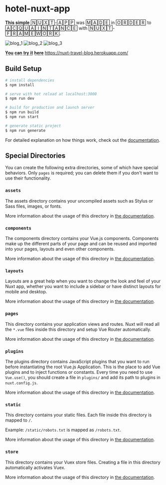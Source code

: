 # hotel-nuxt-app
𝐓𝐡𝐢𝐬 𝐬𝐢𝐦𝐩𝐥𝐞 🄽🅄🅇🅃-🄰🄿🄿 was 🄼🄰🄳🄴 in 🄾🅁🄳🄴🅁 to 🄰🄲🅀🅄🄰🄸🄽🅃🄰🄽🄲🄴 with 🄽🅄🅇🅃-🄵🅁🄰🄼🄴🅆🄾🅁🄺.

![blog_1](https://user-images.githubusercontent.com/56195913/141749010-23ff11c8-42d6-432d-ad55-1cbe1d59f7dc.png)
![blog_2](https://user-images.githubusercontent.com/56195913/141749027-d3a6a506-00a3-4970-be32-ad7b4593ce48.png)
![blog_3](https://user-images.githubusercontent.com/56195913/141749033-69780b48-1d20-4e84-a1dc-3831039ac0ee.png)

𝐘̲𝐨̲𝐮̲ 𝐜̲𝐚̲𝐧̲ 𝐭̲𝐫̲𝐲̲ 𝐢̲𝐭̲ 𝐡̲𝐞̲𝐫̲𝐞̲    https://nuxt-travel-blog.herokuapp.com/

## Build Setup

```bash
# install dependencies
$ npm install

# serve with hot reload at localhost:3000
$ npm run dev

# build for production and launch server
$ npm run build
$ npm run start

# generate static project
$ npm run generate
```

For detailed explanation on how things work, check out the [documentation](https://nuxtjs.org).

## Special Directories

You can create the following extra directories, some of which have special behaviors. Only `pages` is required; you can delete them if you don't want to use their functionality.

### `assets`

The assets directory contains your uncompiled assets such as Stylus or Sass files, images, or fonts.

More information about the usage of this directory in [the documentation](https://nuxtjs.org/docs/2.x/directory-structure/assets).

### `components`

The components directory contains your Vue.js components. Components make up the different parts of your page and can be reused and imported into your pages, layouts and even other components.

More information about the usage of this directory in [the documentation](https://nuxtjs.org/docs/2.x/directory-structure/components).

### `layouts`

Layouts are a great help when you want to change the look and feel of your Nuxt app, whether you want to include a sidebar or have distinct layouts for mobile and desktop.

More information about the usage of this directory in [the documentation](https://nuxtjs.org/docs/2.x/directory-structure/layouts).


### `pages`

This directory contains your application views and routes. Nuxt will read all the `*.vue` files inside this directory and setup Vue Router automatically.

More information about the usage of this directory in [the documentation](https://nuxtjs.org/docs/2.x/get-started/routing).

### `plugins`

The plugins directory contains JavaScript plugins that you want to run before instantiating the root Vue.js Application. This is the place to add Vue plugins and to inject functions or constants. Every time you need to use `Vue.use()`, you should create a file in `plugins/` and add its path to plugins in `nuxt.config.js`.

More information about the usage of this directory in [the documentation](https://nuxtjs.org/docs/2.x/directory-structure/plugins).

### `static`

This directory contains your static files. Each file inside this directory is mapped to `/`.

Example: `/static/robots.txt` is mapped as `/robots.txt`.

More information about the usage of this directory in [the documentation](https://nuxtjs.org/docs/2.x/directory-structure/static).

### `store`

This directory contains your Vuex store files. Creating a file in this directory automatically activates Vuex.

More information about the usage of this directory in [the documentation](https://nuxtjs.org/docs/2.x/directory-structure/store).
